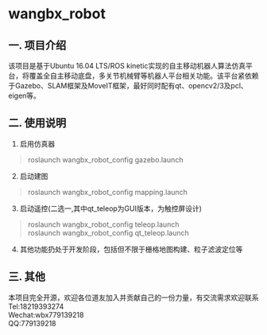 # wangbx_robot 
## 一. 项目介绍  
该项目是基于Ubuntu 16.04 LTS/ROS kinetic实现的自主移动机器人算法仿真平台，将覆盖全自主移动底盘，多关节机械臂等机器人平台相关功能。该平台紧依赖于Gazebo、SLAM框架及MoveIT框架，最好同时配有qt、opencv2/3及pcl、eigen等。  
## 二. 使用说明  
1. 启用仿真器  
> roslaunch wangbx_robot_config gazebo.launch  
2. 启动建图  
> roslaunch wangbx_robot_config mapping.launch  
3. 启动遥控(二选一,其中qt_teleop为GUI版本，为触控屏设计)  
> roslaunch wangbx_robot_config teleop.launch  
> roslaunch wangbx_robot_config qt_teleop.launch
4. 其他功能扔处于开发阶段，包括但不限于栅格地图构建、粒子滤波定位等  
## 三. 其他  
本项目完全开源，欢迎各位道友加入并贡献自己的一份力量，有交流需求欢迎联系  
Tel:18219393274  
Wechat:wbx779139218  
QQ:779139218  